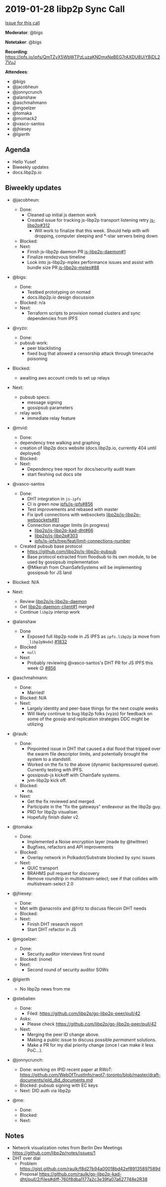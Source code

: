 # 2019-01-28 libp2p Sync Call

[Issue for this call](https://github.com/libp2p/team-mgmt/issues/16)

**Moderator**: @bigs

**Notetaker**: @bigs

**Recording**: https://ipfs.io/ipfs/QmTZyX5WbWTPzLuzaKNDmxNeBEG7rAXDU8UiYBjDL27VuJ

**Attendees**:
  - @bigs
  - @jacobheun
  - @jonnycrunch
  - @alanshaw
  - @aschmahmann
  - @mgoelzer
  - @tomaka
  - @momack2
  - @vasco-santos
  - @jhiesey
  - @lgierth

## Agenda

- Hello Yusef
- Biweekly updates 
- docs.libp2p.io

## Biweekly updates

- @jacobheun:
  - Done:
    - Cleaned up initial js daemon work
  	- Created issue for tracking js-libp2p transport listening retry [js-libp2p#312](https://github.com/libp2p/js-libp2p/issues/312)
      - Will work to finalize that this week. Should help with wifi dropping, computer sleeping and \*-star servers being down
  - Blocked:
  - Next:
    - Finish js-libp2p daemon PR [js-libp2p-daemon#1](https://github.com/libp2p/js-libp2p-daemon/pull/1)
    - Finalize rendezvous timeline
    - Look into js-libp2p-mplex performance issues and assist with bundle size PR [js-libp2p-mplex#88](https://github.com/libp2p/js-libp2p-mplex/pull/88)
    
- @bigs:
  - Done: 
    - Testbed prototyping on nomad
    - docs.libp2p.io design discussion
  - Blocked: n/a
  - Next:
    - Terraform scripts to provision nomad clusters and sync dependencies from IPFS 

- @vyzo:
	- Done:
  	- pubsub work:
    	- peer blacklisting
      - fixed bug that allowed a censorship attack through timecache poisoning
 - Blocked:
 	 - awaiting aws account creds to set up relays
 - Next:
   - pubsub specs:
   		- message signing
      - gossipsub parameters
   - relay work
   		- immediate relay feature

- @mvid:
	- Done:
  	- dependency tree walking and graphing
    - creation of libp2p docs website (docs.libp2p.io, currently 404 until deployed)
  - Blocked:
  - Next:
  	- Dependency tree report for docs/security audit team
    - start fleshing out docs site
  
- @vasco-santos

  - Done:
    - DHT integration in `js-ipfs`
    - CI is green now [ipfs/js-ipfs#856](https://github.com/ipfs/js-ipfs/pull/856)
    - Test improvements and rebased with master
    - Fix ipv6 connections with websockets [libp2p/js-libp2p-websockets#81](https://github.com/libp2p/js-libp2p-websockets/pull/81)
    - Connection manager limits (in progress)
      - [libp2p/js-libp2p-kad-dht#66](https://github.com/libp2p/js-libp2p-kad-dht/pull/66)
      - [libp2p/js-libp2p#303](https://github.com/libp2p/js-libp2p/pull/303)
      - [ipfs/js-ipfs/tree/feat/limit-connections-number](https://github.com/ipfs/js-ipfs/tree/feat/limit-connections-number)
  - Created pubsub base protocol
    - https://github.com/libp2p/js-libp2p-pubsub
    - Base protocol extracted from floodsub to its own module, to be used by gossipsub implementation
    - @Mikerah from ChainSafeSystems will be implementing gossipsub for JS land

 - Blocked: N/A

 - Next:
   - Review [libp2p/js-libp2p-daemon](https://github.com/libp2p/js-libp2p-daemon)
   - Get [libp2p-daemon-client#1](https://github.com/libp2p/js-libp2p-daemon-client/pull/1) merged
   - Continue `libp2p` interop work

- @alanshaw
  - Done
  	- Exposed full libp2p node in JS IPFS as `ipfs.libp2p` (a move from `_libp2pNode`) [#1832](https://github.com/ipfs/js-ipfs/pull/1832)
  - Blocked
     - `null`
  - Next
     - Probably reviewing @vasco-santos's DHT PR for JS IPFS this week 😉 [#856](https://github.com/ipfs/js-ipfs/pull/856)

- @aschmahmann:
  - Done:
    - Married!
  - Blocked: N/A
  - Next:
    - Largely identity and peer-base things for the next couple weeks
    - Will likely continue to bug libp2p folks (vyzo) for feedback on some of the gossip and replication strategies DDC might be utilizing 

- @raulk:
  - Done:
    - Pinpointed issue in DHT that caused a dial flood that tripped over the swarm file descriptor limits, and potentially brought the system to a standstill.
    - Worked on the fix to the above (dynamic backpressured queue). Currently testing with IPFS.
    - gossipsub-js kickoff with ChainSafe systems.
    - jvm-libp2p kick off.
  - Blocked:
    - na.
  - Next:
    - Get the fix reviewed and merged.
    - Participate in the "fix the gateways" endeavour as the libp2p guy.
    - PRD for libp2p visualiser.
    - Hopefully finish dialer v2.

- @tomaka:
  - Done:
    - Implemented a Noise encryption layer (made by @twittner)
    - Bugfixes, refactors and API improvements
  - Blocked:
    - Overlay network in Polkadot/Substrate blocked by sync issues
  - Next:
    - QUIC transport
    - BRAHMS pull request for discovery
    - Remove roundtrip in multistream-select; see if that collides with multistream-select 2.0
    
- @jhiesey:
	- Done:
  	- Met with @anacrolix and @fritz to discuss filecoin DHT needs
  - Blocked:
  - Next:
  	- Finish DHT research report
    - Start DHT refactor in JS
    
- @mgoelzer:
  - Done:
    - Security auditor interviews first round
  - Blocked: (none)
  - Next:
    - Second round of security auditor SOWs

- @lgierth
  - No libp2p news from me

- @stebalien
  - Done:
    - Filed: https://github.com/libp2p/go-libp2p-peer/pull/42
  - Asks:
    - Please check https://github.com/libp2p/go-libp2p-peer/pull/42
  - Next:
    - Merging the peer ID change above.
    - Making a public issue to discuss possible _permanent_ solutions.
    - Make a PR for my dial priority change (once I can make it less PoC...).

- @jonnycrunch:
  - Done: working on IPID recent paper at RWoT: https://github.com/WebOfTrustInfo/rwot7-toronto/blob/master/draft-documents/ipld_did_documents.md
  - Blocked: pubsub signing with EC keys 
  - Next: DID auth via libp2p 

- @me:
  - Done:
  - Blocked:
  - Next:   

## Notes
- Network visualization notes from Berlin Dev Meetings https://github.com/libp2p/notes/issues/1
- DHT over dial
  - Problem https://gist.github.com/raulk/f8d27b94a00018bd42ef89135897589d
  - Proposal https://github.com/raulk/go-libp2p-kad-dht/pull/2/files#diff-760f8dba1177a2c3e39fa07a627748e2R38
  
 
